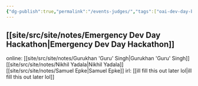 ```yaml
---
{"dg-publish":true,"permalink":"/events-judges/","tags":["oai-dev-day-builders","past-events"]}
---
```


[[site/src/site/notes/Emergency Dev Day Hackathon\|Emergency Dev Day Hackathon]]
---
online:
[[site/src/site/notes/Gurukhan 'Guru' Singh\|Gurukhan 'Guru' Singh]]
[[site/src/site/notes/Nikhil Yadala\|Nikhil Yadala]]
[[site/src/site/notes/Samuel Epke\|Samuel Epke]]
irl:
[[ill fill this out later lol\|ill fill this out later lol]]
